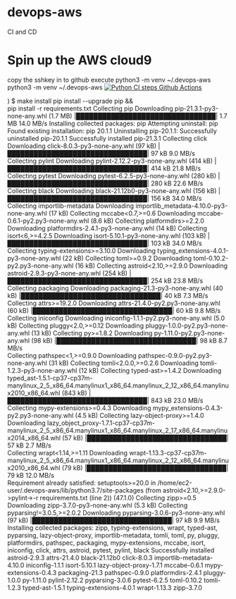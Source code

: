 # devops-aws
CI and CD
# Spin up the AWS cloud9 

copy the sshkey in to github
execute python3 -m venv ~/.devops-aws
python3 -m venv ~/.devops-aws
[![Python CI steps Github Actions](https://github.com/Prabhu4tx/devops-aws/actions/workflows/main.yml/badge.svg)](https://github.com/Prabhu4tx/devops-aws/actions/workflows/main.yml)

) $ make install
pip install --upgrade pip &&\
        pip install -r requirements.txt
Collecting pip
  Downloading pip-21.3.1-py3-none-any.whl (1.7 MB)
     |████████████████████████████████| 1.7 MB 14.0 MB/s 
Installing collected packages: pip
  Attempting uninstall: pip
    Found existing installation: pip 20.1.1
    Uninstalling pip-20.1.1:
      Successfully uninstalled pip-20.1.1
Successfully installed pip-21.3.1
Collecting click
  Downloading click-8.0.3-py3-none-any.whl (97 kB)
     |████████████████████████████████| 97 kB 9.0 MB/s             
Collecting pylint
  Downloading pylint-2.12.2-py3-none-any.whl (414 kB)
     |████████████████████████████████| 414 kB 21.8 MB/s            
Collecting pytest
  Downloading pytest-6.2.5-py3-none-any.whl (280 kB)
     |████████████████████████████████| 280 kB 22.6 MB/s            
Collecting black
  Downloading black-21.12b0-py3-none-any.whl (156 kB)
     |████████████████████████████████| 156 kB 34.0 MB/s            
Collecting importlib-metadata
  Downloading importlib_metadata-4.10.0-py3-none-any.whl (17 kB)
Collecting mccabe<0.7,>=0.6
  Downloading mccabe-0.6.1-py2.py3-none-any.whl (8.6 kB)
Collecting platformdirs>=2.2.0
  Downloading platformdirs-2.4.1-py3-none-any.whl (14 kB)
Collecting isort<6,>=4.2.5
  Downloading isort-5.10.1-py3-none-any.whl (103 kB)
     |████████████████████████████████| 103 kB 34.0 MB/s            
Collecting typing-extensions>=3.10.0
  Downloading typing_extensions-4.0.1-py3-none-any.whl (22 kB)
Collecting toml>=0.9.2
  Downloading toml-0.10.2-py2.py3-none-any.whl (16 kB)
Collecting astroid<2.10,>=2.9.0
  Downloading astroid-2.9.3-py3-none-any.whl (254 kB)
     |████████████████████████████████| 254 kB 23.8 MB/s            
Collecting packaging
  Downloading packaging-21.3-py3-none-any.whl (40 kB)
     |████████████████████████████████| 40 kB 7.3 MB/s             
Collecting attrs>=19.2.0
  Downloading attrs-21.4.0-py2.py3-none-any.whl (60 kB)
     |████████████████████████████████| 60 kB 9.8 MB/s             
Collecting iniconfig
  Downloading iniconfig-1.1.1-py2.py3-none-any.whl (5.0 kB)
Collecting pluggy<2.0,>=0.12
  Downloading pluggy-1.0.0-py2.py3-none-any.whl (13 kB)
Collecting py>=1.8.2
  Downloading py-1.11.0-py2.py3-none-any.whl (98 kB)
     |████████████████████████████████| 98 kB 8.7 MB/s             
Collecting pathspec<1,>=0.9.0
  Downloading pathspec-0.9.0-py2.py3-none-any.whl (31 kB)
Collecting tomli<2.0.0,>=0.2.6
  Downloading tomli-1.2.3-py3-none-any.whl (12 kB)
Collecting typed-ast>=1.4.2
  Downloading typed_ast-1.5.1-cp37-cp37m-manylinux_2_5_x86_64.manylinux1_x86_64.manylinux_2_12_x86_64.manylinux2010_x86_64.whl (843 kB)
     |████████████████████████████████| 843 kB 23.0 MB/s            
Collecting mypy-extensions>=0.4.3
  Downloading mypy_extensions-0.4.3-py2.py3-none-any.whl (4.5 kB)
Collecting lazy-object-proxy>=1.4.0
  Downloading lazy_object_proxy-1.7.1-cp37-cp37m-manylinux_2_5_x86_64.manylinux1_x86_64.manylinux_2_17_x86_64.manylinux2014_x86_64.whl (57 kB)
     |████████████████████████████████| 57 kB 2.7 MB/s             
Collecting wrapt<1.14,>=1.11
  Downloading wrapt-1.13.3-cp37-cp37m-manylinux_2_5_x86_64.manylinux1_x86_64.manylinux_2_12_x86_64.manylinux2010_x86_64.whl (79 kB)
     |████████████████████████████████| 79 kB 12.0 MB/s            
Requirement already satisfied: setuptools>=20.0 in /home/ec2-user/.devops-aws/lib/python3.7/site-packages (from astroid<2.10,>=2.9.0->pylint->-r requirements.txt (line 2)) (47.1.0)
Collecting zipp>=0.5
  Downloading zipp-3.7.0-py3-none-any.whl (5.3 kB)
Collecting pyparsing!=3.0.5,>=2.0.2
  Downloading pyparsing-3.0.6-py3-none-any.whl (97 kB)
     |████████████████████████████████| 97 kB 9.9 MB/s             
Installing collected packages: zipp, typing-extensions, wrapt, typed-ast, pyparsing, lazy-object-proxy, importlib-metadata, tomli, toml, py, pluggy, platformdirs, pathspec, packaging, mypy-extensions, mccabe, isort, iniconfig, click, attrs, astroid, pytest, pylint, black
Successfully installed astroid-2.9.3 attrs-21.4.0 black-21.12b0 click-8.0.3 importlib-metadata-4.10.0 iniconfig-1.1.1 isort-5.10.1 lazy-object-proxy-1.7.1 mccabe-0.6.1 mypy-extensions-0.4.3 packaging-21.3 pathspec-0.9.0 platformdirs-2.4.1 pluggy-1.0.0 py-1.11.0 pylint-2.12.2 pyparsing-3.0.6 pytest-6.2.5 toml-0.10.2 tomli-1.2.3 typed-ast-1.5.1 typing-extensions-4.0.1 wrapt-1.13.3 zipp-3.7.0
